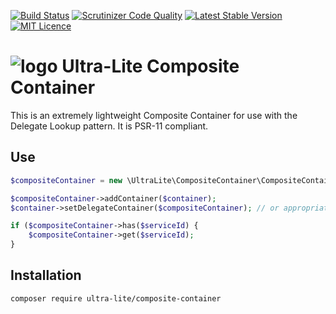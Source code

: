[![Build Status](https://travis-ci.org/ultra-lite/composite-container.svg?branch=master)](https://travis-ci.org/ultra-lite/composite-container)
[![Scrutinizer Code Quality](https://scrutinizer-ci.com/g/ultra-lite/composite-container/badges/quality-score.png?b=master)](https://scrutinizer-ci.com/g/ultra-lite/composite-container/?branch=master)
[![Latest Stable Version](https://poser.pugx.org/ultra-lite/composite-container/v/stable)](https://packagist.org/packages/ultra-lite/composite-container)
[![MIT Licence](https://badges.frapsoft.com/os/mit/mit.svg?v=103)](https://opensource.org/licenses/mit-license.php)

# ![logo](https://avatars1.githubusercontent.com/u/16309098?v=3&s=100) Ultra-Lite Composite Container

This is an extremely lightweight Composite Container for use with the Delegate Lookup pattern.  It is PSR-11 compliant.

## Use

```php
$compositeContainer = new \UltraLite\CompositeContainer\CompositeContainer();

$compositeContainer->addContainer($container);
$container->setDelegateContainer($compositeContainer); // or appropriate method on Delegate Lookup container

if ($compositeContainer->has($serviceId) {
    $compositeContainer->get($serviceId);
}
```

## Installation

```bash
composer require ultra-lite/composite-container
```
